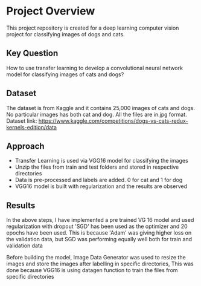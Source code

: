 # Project Overview
This project repository is created for a deep learning computer vision project for classifying images of dogs and cats.

## Key Question
How to use transfer learning to develop a convolutional neural network model for classifying images of cats and dogs?

## Dataset
The dataset is from Kaggle and it contains 25,000 images of cats and dogs. No particular images has both cat and dog. All the files are in.jpg format.
Dataset link: https://www.kaggle.com/competitions/dogs-vs-cats-redux-kernels-edition/data


## Approach
- Transfer Learning is used via VGG16 model for classifying the images
- Unzip the files from train and test folders and stored in respective directories
- Data is pre-processed and labels are added. 0 for cat and 1 for dog
- VGG16 model is built with regularization and the results are observed


## Results
In the above steps, I have implemented a pre trained VG 16 model and used regularization with dropout
'SGD' has been used as the optimizer and 20 epochs have been used. This is because 'Adam' was giving higher loss on the validation data, but SGD was performing equally 
well both for train and validation data

Before building the model, Image Data Generator was used to resize the images and store the images after labelling in specific directories, This was done because VGG16 is using datagen function to train the files from specific directories
